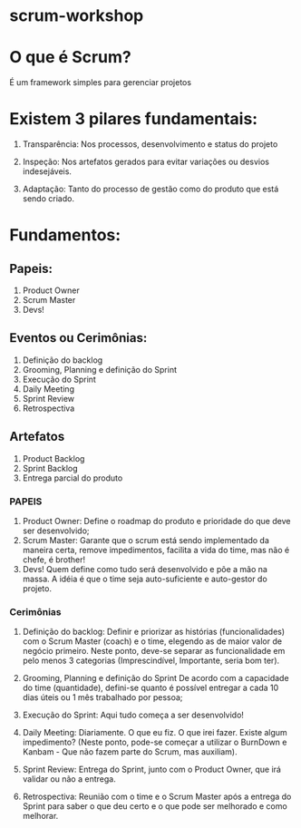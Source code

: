 # scrum-workshop

# O que é Scrum?

É um framework simples para gerenciar projetos

# Existem 3 pilares fundamentais:

1. Transparência: Nos processos, desenvolvimento e status do projeto

2. Inspeção: Nos artefatos gerados para evitar variações ou desvios indesejáveis.

3. Adaptação: Tanto do processo de gestão como do produto que está sendo criado.

# Fundamentos:

## Papeis:

  1. Product Owner
  2. Scrum Master
  3. Devs!

## Eventos ou Cerimônias:

  1. Definição do backlog
  2. Grooming, Planning e definição do Sprint
  3. Execução do Sprint
  4. Daily Meeting
  5. Sprint Review
  6. Retrospectiva

## Artefatos

  1. Product Backlog
  2. Sprint Backlog
  3. Entrega parcial do produto

### PAPEIS

  1. Product Owner: Define o roadmap do produto e prioridade do que deve ser desenvolvido;
  2. Scrum Master: Garante que o scrum está sendo implementado da maneira certa, remove impedimentos, facilita a vida do time, mas não é chefe, é brother!
  3. Devs! Quem define como tudo será desenvolvido e põe a mão na massa. A idéia é que o time seja auto-suficiente e auto-gestor do projeto.

### Cerimônias

  1. Definição do backlog:
    Definir e priorizar as histórias (funcionalidades) com o Scrum Master (coach) e o time, elegendo as de maior valor de negócio primeiro. Neste ponto, deve-se separar as funcionalidade em pelo menos 3 categorias (Imprescindível, Importante, seria bom ter).

  2. Grooming, Planning e definição do Sprint
    De acordo com a capacidade do time (quantidade), defini-se quanto é possível entregar a cada 10 dias úteis ou 1 mês trabalhado por pessoa;

  3. Execução do Sprint:
    Aqui tudo começa a ser desenvolvido!

  4. Daily Meeting:
    Diariamente. O que eu fiz. O que irei fazer. Existe algum impedimento? (Neste ponto, pode-se começar a utilizar o BurnDown e Kanbam - Que não fazem parte do Scrum, mas auxiliam).

  5. Sprint Review:
    Entrega do Sprint, junto com o Product Owner, que irá validar ou não a entrega.

  6. Retrospectiva:
    Reunião com o time e o Scrum Master após a entrega do Sprint para saber o que deu certo e o que pode ser melhorado e como melhorar.

